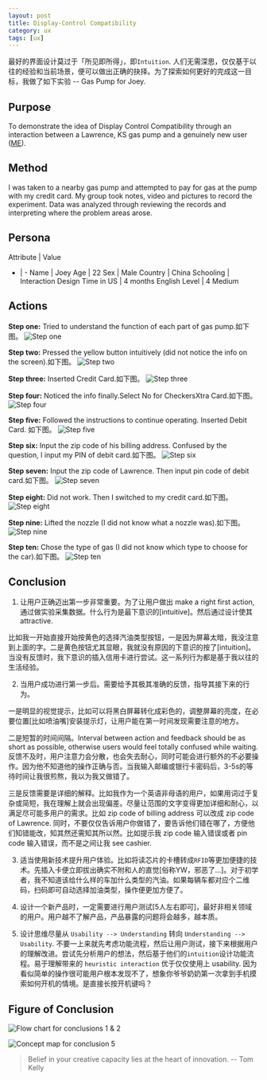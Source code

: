 ```yaml
---
layout: post
title: Display-Control Compatibility
category: ux
tags: [ux]
---
```


最好的界面设计莫过于「所见即所得」，即`Intuition`. 人们无需深思，仅仅基于以往的经验和当前场景，便可以做出正确的抉择。为了探索如何更好的完成这一目标，我做了如下实验 -- Gas Pump for Joey.

## Purpose
To demonstrate the idea of Display Control Compatibility through an interaction between a Lawrence, KS gas pump and a genuinely new user ([ME](http://joeyqiang.me/pages/about/)).

## Method
I was taken to a nearby gas pump and attempted to pay for gas at the pump with my credit card. My group took notes, video and pictures to record the experiment. Data was analyzed through reviewing the records and interpreting where the problem areas arose.

## Persona
Attribute | Value
- | -
Name  | Joey
Age  | 22
Sex  | Male
Country  | China
Schooling  | Interaction Design
Time in US  | 4 months
English Level  | 4 Medium

## Actions

**Step one:**
Tried to understand the function of each part of gas pump.如下图。
![Step one](http://7xoj81.com1.z0.glb.clouddn.com/2015-11-24-01.png)

**Step two:**
Pressed the yellow button intuitively (did not notice the info on the screen).如下图。
![Step two](http://7xoj81.com1.z0.glb.clouddn.com/2015-11-24-02.png)


**Step three:**
Inserted Credit Card.如下图。
![Step three](http://7xoj81.com1.z0.glb.clouddn.com/2015-11-24-03.png)

**Step four:**
Noticed the info finally.Select No for CheckersXtra Card.如下图。
![Step four](http://7xoj81.com1.z0.glb.clouddn.com/2015-11-24-04.png)

**Step five:**
Followed the instructions to continue operating. Inserted Debit Card. 如下图。
![Step five](http://7xoj81.com1.z0.glb.clouddn.com/2015-11-24-05.png)

**Step six:**
Input the zip code of his billing address. Confused by the question, I input my PIN of debit card.如下图。
![Step six](http://7xoj81.com1.z0.glb.clouddn.com/2015-11-24-06.png)

**Step seven:**
Input the zip code of Lawrence. Then input pin code of debit card.如下图。
![Step seven](http://7xoj81.com1.z0.glb.clouddn.com/2015-11-24-07.png)

**Step eight:**
Did not work. Then I switched to my credit card.如下图。
![Step eight](http://7xoj81.com1.z0.glb.clouddn.com/2015-11-24-08.png)

**Step nine:**
Lifted the nozzle (I did not know what a nozzle was).如下图。
![Step nine](http://7xoj81.com1.z0.glb.clouddn.com/2015-11-24-09.png)

**Step ten:**
Chose the type of gas (I did not know which type to choose for the car).如下图。
![Step ten](http://7xoj81.com1.z0.glb.clouddn.com/2015-11-24-10.png)

## Conclusion

1. 让用户正确迈出第一步非常重要。为了让用户做出 make a right first action, 通过做实验采集数据。什么行为是最下意识的[intuitive]。然后通过设计使其 attractive.

 比如我一开始直接开始按黄色的选择汽油类型按钮，一是因为屏幕太暗，我没注意到上面的字。二是黄色按钮尤其显眼，我就没有原因的下意识的按了[intuition]。当没有反馈时，我下意识的插入信用卡进行尝试。这一系列行为都是基于我以往的生活经验。

2. 当用户成功进行第一步后。需要给予其极其准确的反馈，指导其接下来的行为。

 一是明显的视觉提示，比如可以将黑白屏幕转化成彩色的，调整屏幕的亮度，在必要位置[比如喷油嘴]安装提示灯，让用户能在第一时间发现需要注意的地方。

 二是短暂的时间间隔。Interval between action and feedback should be as short as possible, otherwise users would feel totally confused while waiting. 反馈不及时，用户注意力会分散，也会失去耐心，同时可能会进行额外的不必要操作。因为他不知道他的操作正确与否。当我输入邮编或银行卡密码后，3-5s的等待时间让我很煎熬，我以为我又做错了。

 三是反馈需要是详细的解释。比如我作为一个英语非母语的用户，如果用词过于复杂或简短，我在理解上就会出现偏差。尽量让范围的文字变得更加详细和耐心，以满足尽可能多用户的需求。比如 zip code of billing address 可以改成 zip code of Lawrence. 同时，不要仅仅告诉用户你做错了，要告诉他们错在哪了，方便他们知错能改，知其然还需知其所以然。比如提示我 zip code 输入错误或者 pin code 输入错误，而不是之间让我 see cashier. 

3. 适当使用新技术提升用户体验。比如将读芯片的卡槽转成`RFID`等更加便捷的技术。先插入卡便立即拔出确实不附和人的直觉[俗称YW，邪恶了...]。对于初学者，我不知道该给什么样的车加什么类型的汽油。如果每辆车都对应个二维码，扫码即可自动选择加油类型，操作便更加方便了。

4. 设计一个新产品时，一定需要进行用户测试[5人左右即可]，最好非相关领域的用户。用户越不了解产品，产品暴露的问题将会越多，越本质。

5. 设计思维尽量从 `Usability --> Understanding` 转向 `Understanding --> Usability`. 不要一上来就先考虑功能流程，然后让用户测试，接下来根据用户的理解改进。尝试先分析用户的想法，然后基于他们的`intuition`设计功能流程。易于理解带来的 `heuristic interaction` 优于仅仅使用上 usability. 因为看似简单的操作很可能用户根本发现不了，想象你爷爷奶奶第一次拿到手机摸索如何开机的情境。是直接长按开机键吗？

## Figure of Conclusion

![Flow chart for conclusions 1 & 2](http://7xoj81.com1.z0.glb.clouddn.com/2015-11-24-11.png)

![Concept map for conclusion 5](http://7xoj81.com1.z0.glb.clouddn.com/2015-11-24-12.png)

> Belief in your creative capacity lies at the heart of innovation.
-- Tom Kelly